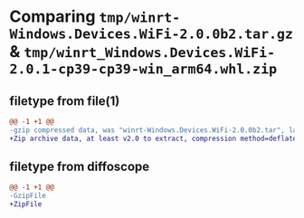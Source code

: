 # Comparing `tmp/winrt-Windows.Devices.WiFi-2.0.0b2.tar.gz` & `tmp/winrt_Windows.Devices.WiFi-2.0.1-cp39-cp39-win_arm64.whl.zip`

## filetype from file(1)

```diff
@@ -1 +1 @@
-gzip compressed data, was "winrt-Windows.Devices.WiFi-2.0.0b2.tar", last modified: Sat Dec  2 18:22:09 2023, max compression
+Zip archive data, at least v2.0 to extract, compression method=deflate
```

## filetype from diffoscope

```diff
@@ -1 +1 @@
-GzipFile
+ZipFile
```

